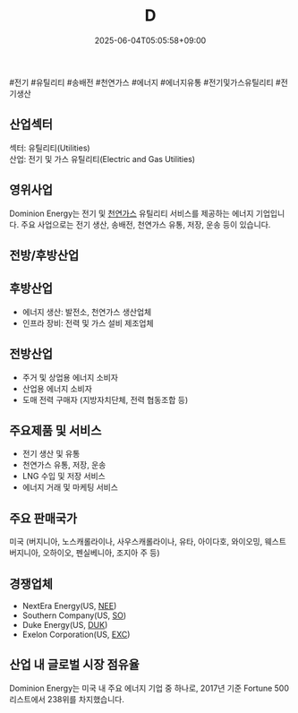 ﻿---
title: "D"
date: 2025-06-04T05:05:58+09:00
lastmod: 2025-06-04T05:05:58+09:00
type: docs
sidebar:
  open: true
weight: 257
---
<div style="display:none">
  <meta property="article:published_time" content="2025-06-03T20:05:58Z" />
  <meta property="article:modified_time" content="2025-06-03T20:05:58Z" />
</div>
#전기 #유틸리티 #송배전 #천연가스 #에너지 #에너지유통 #전기및가스유틸리티 #전기생산 

## 산업섹터

섹터: 유틸리티(Utilities)  
산업: 전기 및 가스 유틸리티(Electric and Gas Utilities)

## 영위사업

Dominion Energy는 전기 및 [천연가스](/industry-study/천연가스/) 유틸리티 서비스를 제공하는 에너지 기업입니다. 주요 사업으로는 전기 생산, 송배전, 천연가스 유통, 저장, 운송 등이 있습니다.

## 전방/후방산업

## 후방산업

- 에너지 생산: 발전소, 천연가스 생산업체
- 인프라 장비: 전력 및 가스 설비 제조업체

## 전방산업

- 주거 및 상업용 에너지 소비자
- 산업용 에너지 소비자
- 도매 전력 구매자 (지방자치단체, 전력 협동조합 등)

## 주요제품 및 서비스

- 전기 생산 및 유통
- 천연가스 유통, 저장, 운송
- LNG 수입 및 저장 서비스
- 에너지 거래 및 마케팅 서비스

## 주요 판매국가

미국 (버지니아, 노스캐롤라이나, 사우스캐롤라이나, 유타, 아이다호, 와이오밍, 웨스트버지니아, 오하이오, 펜실베니아, 조지아 주 등)

## 경쟁업체

- NextEra Energy(US, [NEE](/company-analysis/nee/))
- Southern Company(US, [SO](/company-analysis/so/))
- Duke Energy(US, [DUK](/company-analysis/duk/))
- Exelon Corporation(US, [EXC](/company-analysis/exc/))

## 산업 내 글로벌 시장 점유율

Dominion Energy는 미국 내 주요 에너지 기업 중 하나로, 2017년 기준 Fortune 500 리스트에서 238위를 차지했습니다.
